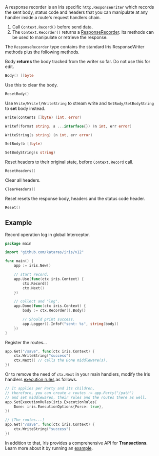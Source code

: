 A response recorder is an Iris specific `http.ResponseWriter` which records the sent body, status code and headers that you can manipulate at any handler inside a route's request handlers chain.

1. Call `Context.Record()` before send data.
2. The `Context.Recorder()` returns a [ResponseRecorder](https://godoc.org/github.com/kataras/iris/context#ResponseRecorder). Its methods can be used to manipulate or retrieve the response.

The `ResponseRecorder` type contains the standard Iris ResponseWriter methods plus the following methods.

Body **returns** the body tracked from the writer so far.
Do not use this for edit.

```go
Body() []byte
```

Use this to clear the body.

```go
ResetBody()
```

Use `Write/Writef/WriteString` to stream write and `SetBody/SetBodyString` to **set** body instead.

```go
Write(contents []byte) (int, error)

Writef(format string, a ...interface{}) (n int, err error)

WriteString(s string) (n int, err error)

SetBody(b []byte)

SetBodyString(s string)
```

Reset headers to their original state, before `Context.Record` call.

```go
ResetHeaders()
```

Clear all headers.

```go
ClearHeaders()
```

Reset resets the response body, headers and the status code header.

```go
Reset()
```

## Example

Record operation log in global Interceptor.

```go
package main

import "github.com/kataras/iris/v12"

func main() {
    app := iris.New()

    // start record.
    app.Use(func(ctx iris.Context) {
        ctx.Record()
        ctx.Next()
    })

    // collect and "log".
    app.Done(func(ctx iris.Context) {
        body := ctx.Recorder().Body()

        // Should print success.
        app.Logger().Infof("sent: %s", string(body))
    })
}
```

Register the routes...

```go
app.Get("/save", func(ctx iris.Context) {
    ctx.WriteString("success")
    ctx.Next() // calls the Done middleware(s).
})
```

Or to remove the need of `ctx.Next` in your main handlers, modify the Iris handlers [execution rules](https://github.com/kataras/iris/blob/master/_examples/mvc/middleware/without-ctx-next/main.go) as follows.

```go
// It applies per Party and its children,
// therefore, you can create a routes := app.Party("/path")
// and set middlewares, their rules and the routes there as well.
app.SetExecutionRules(iris.ExecutionRules{ 
    Done: iris.ExecutionOptions{Force: true},
})

// [The routes...]
app.Get("/save", func(ctx iris.Context) {
    ctx.WriteString("success")
})
```

In addition to that, Iris provides a comprehensive API for **Transactions**. Learn more about it by running an [example](https://github.com/kataras/iris/blob/master/_examples/response-writer/transactions/main.go).
